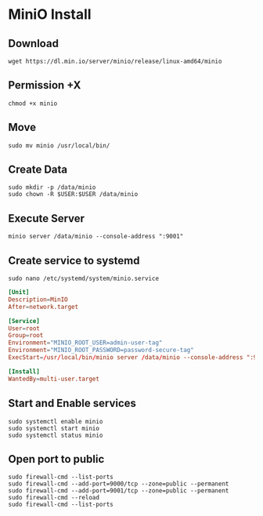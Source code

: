 # MiniO Install
## Download
```shell
wget https://dl.min.io/server/minio/release/linux-amd64/minio
```

## Permission +X
```shell
chmod +x minio
```

## Move
```shell
sudo mv minio /usr/local/bin/
```

## Create Data
```shell
sudo mkdir -p /data/minio
sudo chown -R $USER:$USER /data/minio
```

## Execute Server
```shell
minio server /data/minio --console-address ":9001"
```


## Create service to systemd
```shell
sudo nano /etc/systemd/system/minio.service
```
```TOML
[Unit]
Description=MinIO
After=network.target

[Service]
User=root
Group=root
Environment="MINIO_ROOT_USER=admin-user-tag"
Environment="MINIO_ROOT_PASSWORD=password-secure-tag"
ExecStart=/usr/local/bin/minio server /data/minio --console-address ":9001"

[Install]
WantedBy=multi-user.target
```

## Start and Enable services
```shell
sudo systemctl enable minio
sudo systemctl start minio
sudo systemctl status minio
```

## Open port to public
```shell
sudo firewall-cmd --list-ports
sudo firewall-cmd --add-port=9000/tcp --zone=public --permanent
sudo firewall-cmd --add-port=9001/tcp --zone=public --permanent
sudo firewall-cmd --reload
sudo firewall-cmd --list-ports
```

